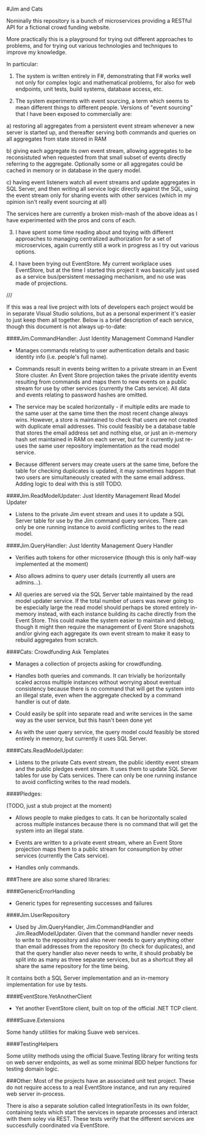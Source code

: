 #Jim and Cats

Nominally this repository is a bunch of microservices providing a RESTful API for a fictional crowd funding website.

More practically this is a playground for trying out different approaches to problems, and for trying out various technologies and techniques to improve my knowledge.

In particular:

1. The system is written entirely in F#, demonstrating that F# works well not only for complex logic and mathematical problems, for also for web endpoints, unit tests, build systems, database access, etc.

2. The system experiments with event sourcing, a term which seems to mean different things to different people. Versions of "event sourcing" that I have been exposed to commercially are:

a) restoring all aggregates from a persistent event stream whenever a new server is started up, and thereafter serving both commands and queries on all aggregates from state stored in RAM

b) giving each aggregate its own event stream, allowing aggregates to be reconsistuted when requested from that small subset of events directly referring to the aggregate. Optionally some or all aggregates could be cached in memory or in database in the query model.

c) having event listeners watch all event streams and update aggregates in SQL Server, and then writing all service logic directly against the SQL, using the event stream only for sharing events with other services (which in my opinion isn't really event sourcing at all)

The services here are currently a broken mish-mash of the above ideas as I have experimented with the pros and cons of each.

3. I have spent some time reading about and toying with different approaches to managing centralized authorization for a set of microservices, again currently still a work in progress as I try out various options.

4. I have been trying out EventStore. My current workplace uses EventStore, but at the time I started this project it was basically just used as a service bus/persistent messaging mechanism, and no use was made of projections.

///

If this was a real live project with lots of developers each project would be in separate Visual Studio solutions, but as a personal experiment it's easier to just keep them all together. Below is a brief description of each service, though this document is not always up-to-date:

####Jim.CommandHandler: Just Identity Management Command Handler

* Manages commands relating to user authentication details and basic identity info (i.e. people's full name).

* Commands result in events being written to a private stream in an Event Store cluster. An Event Store projection takes the private identity events resulting from commands and maps them to new events on a public stream for use by other services (currently the Cats service). All data and events relating to password hashes are omitted.

* The service may be scaled horizontally - if multiple edits are made to the same user at the same time then the most recent change always wins. However, a store is maintained to check that users are not created with duplicate email addresses. This could feasibly be a database table that stores the email address set and nothing else, or just an in-memory hash set maintained in RAM on each server, but for it currently just re-uses the same user repository implementation as the read model service.

* Because different servers may create users at the same time, before the table for checking duplicates is updated, it may sometimes happen that two users are simultaneously created with the same email address. Adding logic to deal with this is still TODO.

####Jim.ReadModelUpdater: Just Identity Management Read Model Updater

* Listens to the private Jim event stream and uses it to update a SQL Server table for use by the Jim command query services. There can only be one running instance to avoid conflicting writes to the read model.

####Jim.QueryHandler: Just Identity Management Query Handler

* Verifies auth tokens for other microservice (though this is only half-way implemented at the moment)

* Also allows admins to query user details (currently all users are admins...).

* All queries are served via the SQL Server table maintained by the read model updater service. If the total number of users was never going to be especially large the read model should perhaps be stored entirely in-memory instead, with each instance building its cache directly from the Event Store. This could make the system easier to maintain and debug, though it might then require the management of Event Store snapshots and/or giving each aggregate its own event stream to make it easy to rebuild aggregates from scratch.

####Cats: Crowdfunding Ask Templates

* Manages a collection of projects asking for crowdfunding.

* Handles both queries and commands. It can trivially be horizontally scaled across multiple instances without worrying about eventual consistency because there is no command that will get the system into an illegal state, even when the aggregate checked by a command handler is out of date.

* Could easily be split into separate read and write services in the same way as the user service, but this hasn't been done yet

* As with the user query service, the query model could feasibly be stored entirely in memory, but currently it uses SQL Server.

####Cats.ReadModelUpdater:

* Listens to the private Cats event stream, the public identity event stream and the public pledges event stream. It uses them to update SQL Server tables for use by Cats services. There can only be one running instance to avoid conflicting writes to the read models.

####Pledges:

(TODO, just a stub project at the moment)

* Allows people to make pledges to cats. It can be horizontally scaled across multiple instances because there is no command that will get the system into an illegal state.

* Events are written to a private event stream, where an Event Store projection maps them to a public stream for consumption by other services (currently the Cats service).

* Handles only commands.

###There are also some shared libraries:

####GenericErrorHandling

* Generic types for representing successes and failures

####Jim.UserRepository

* Used by Jim.QueryHandler, Jim.CommandHandler and Jim.ReadModelUpdater. Given that the command handler never needs to write to the repository and also never needs to query anything other than email addresses from the repository (to check for duplicates), and that the query handler also never needs to write, it should probably be split into as many as three separate services, but as a shortcut they all share the same repository for the time being.

It contains both a SQL Server implementation and an in-memory implementation for use by tests.

####EventStore.YetAnotherClient

* Yet another EventStore client, built on top of the official .NET TCP client.

####Suave.Extensions

Some handy utilities for making Suave web services.

####TestingHelpers

Some utility methods using the official Suave.Testing library for writing tests on web server endpoints, as well as some minimal BDD helper functions for testing domain logic.

###Other:
Most of the projects have an associated unit test project. These do not require access to a real EventStore instance, and run any required web server in-process.

There is also a separate solution called IntegrationTests in its own folder, containing tests which start the services in separate processes and interact with them soley via REST. These tests verify that the different services are successfully coordinated via EventStore.